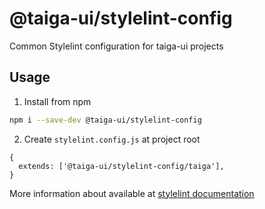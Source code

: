 # @taiga-ui/stylelint-config

Common Stylelint configuration for taiga-ui projects

## Usage

1. Install from npm

```bash
npm i --save-dev @taiga-ui/stylelint-config
```

2. Create `stylelint.config.js` at project root

```json5
{
  extends: ['@taiga-ui/stylelint-config/taiga'],
}
```

More information about available at
[stylelint documentation](https://github.com/stylelint/stylelint/blob/main/docs/user-guide/configure.md)
